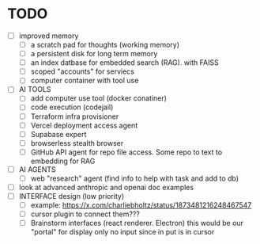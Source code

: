 # TODO

- [ ] improved memory
  - [ ] a scratch pad for thoughts (working memory)
  - [ ] a persistent disk for long term memory
  - [ ] an index datbase for embedded search (RAG). with FAISS
  - [ ] scoped "accounts" for serviecs
  - [ ] computer container with tool use
- [ ] AI TOOLS
  - [ ] add computer use tool (docker conatiner)
  - [ ] code execution (codejail)
  - [ ] Terraform infra provisioner
  - [ ] Vercel deployment access agent
  - [ ] Supabase expert
  - [ ] browserless stealth browser
  - [ ] GitHub API agent for repo file access. Some repo to text to embedding for RAG
- [ ] AI AGENTS
  - [ ] web "research" agent (find info to help with task and add to db)
- [ ] look at advanced anthropic and openai doc examples
- [ ] INTERFACE design (low priority)
  - [ ] example: https://x.com/charliebholtz/status/1873481216248467547
  - [ ] cursor plugin to connect them???
  - [ ] Brainstorm interfaces (react renderer. Electron) this would be our "portal" for display only no input since in put is in cursor